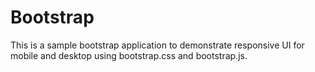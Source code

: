 # Bootstrap

This is a sample bootstrap application to demonstrate responsive UI for mobile and desktop using bootstrap.css and bootstrap.js.
